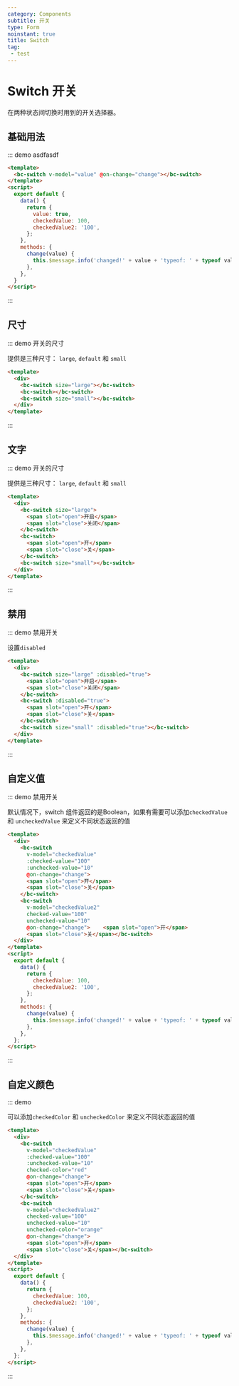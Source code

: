 ```yaml
---
category: Components
subtitle: 开关
type: Form
noinstant: true
title: Switch
tag:
 - test
---
```


# Switch 开关

在两种状态间切换时用到的开关选择器。


## 基础用法

::: demo asdfasdf

```html
<template>
  <bc-switch v-model="value" @on-change="change"></bc-switch>
</template>
<script>
  export default {
    data() {
      return {
        value: true,
        checkedValue: 100,
        checkedValue2: '100',
      };
    },
    methods: {
      change(value) {
        this.$message.info('changed!' + value + 'typeof: ' + typeof value);
      },
    },
  }
</script>

```
:::

## 尺寸


::: demo 开关的尺寸

提供是三种尺寸： `large`, `default` 和 `small`


```html
<template>
  <div>
    <bc-switch size="large"></bc-switch>
    <bc-switch></bc-switch>
    <bc-switch size="small"></bc-switch>
  </div>
</template>

```
:::

## 文字


::: demo 开关的尺寸

提供是三种尺寸： `large`, `default` 和 `small`


```html
<template>
  <div>
    <bc-switch size="large">
      <span slot="open">开启</span>
      <span slot="close">关闭</span>
    </bc-switch>
    <bc-switch>
      <span slot="open">开</span>
      <span slot="close">关</span>
    </bc-switch>
    <bc-switch size="small"></bc-switch>
  </div>
</template>

```
:::

## 禁用


::: demo 禁用开关

设置`disabled`


```html
<template>
  <div>
    <bc-switch size="large" :disabled="true">
      <span slot="open">开启</span>
      <span slot="close">关闭</span>
    </bc-switch>
    <bc-switch :disabled="true">
      <span slot="open">开</span>
      <span slot="close">关</span>
    </bc-switch>
    <bc-switch size="small" :disabled="true"></bc-switch>
  </div>
</template>

```
:::


## 自定义值

::: demo 禁用开关

默认情况下，switch 组件返回的是Boolean，如果有需要可以添加`checkedValue` 和 `uncheckedValue` 来定义不同状态返回的值


```html
<template>
  <div>
    <bc-switch
      v-model="checkedValue"
      :checked-value="100"
      :unchecked-value="10"
      @on-change="change">
      <span slot="open">开</span>
      <span slot="close">关</span>
    </bc-switch>
    <bc-switch
      v-model="checkedValue2"
      checked-value="100"
      unchecked-value="10"
      @on-change="change">    <span slot="open">开</span>
      <span slot="close">关</span></bc-switch>
  </div>
</template>
<script>
  export default {
    data() {
      return {
        checkedValue: 100,
        checkedValue2: '100',
      };
    },
    methods: {
      change(value) {
        this.$message.info('changed!' + value + 'typeof: ' + typeof value);
      },
    },
  };
</script>
```
:::



## 自定义颜色

::: demo

可以添加`checkedColor` 和 `uncheckedColor` 来定义不同状态返回的值


```html
<template>
  <div>
    <bc-switch
      v-model="checkedValue"
      :checked-value="100"
      :unchecked-value="10"
      checked-color="red"
      @on-change="change">
      <span slot="open">开</span>
      <span slot="close">关</span>
    </bc-switch>
    <bc-switch
      v-model="checkedValue2"
      checked-value="100"
      unchecked-value="10"
      unchecked-color="orange"
      @on-change="change">
      <span slot="open">开</span>
      <span slot="close">关</span></bc-switch>
  </div>
</template>
<script>
  export default {
    data() {
      return {
        checkedValue: 100,
        checkedValue2: '100',
      };
    },
    methods: {
      change(value) {
        this.$message.info('changed!' + value + 'typeof: ' + typeof value);
      },
    },
  };
</script>
```
:::

